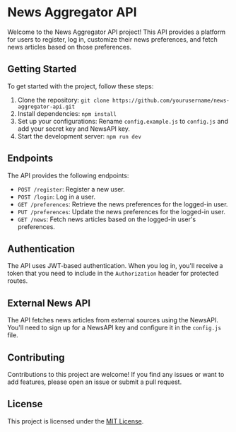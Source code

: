 # News Aggregator API

Welcome to the News Aggregator API project! This API provides a platform for users to register, log in, customize their news preferences, and fetch news articles based on those preferences.

## Getting Started

To get started with the project, follow these steps:

1. Clone the repository: `git clone https://github.com/yourusername/news-aggregator-api.git`
2. Install dependencies: `npm install`
3. Set up your configurations: Rename `config.example.js` to `config.js` and add your secret key and NewsAPI key.
4. Start the development server: `npm run dev`

## Endpoints

The API provides the following endpoints:

- `POST /register`: Register a new user.
- `POST /login`: Log in a user.
- `GET /preferences`: Retrieve the news preferences for the logged-in user.
- `PUT /preferences`: Update the news preferences for the logged-in user.
- `GET /news`: Fetch news articles based on the logged-in user's preferences.

## Authentication

The API uses JWT-based authentication. When you log in, you'll receive a token that you need to include in the `Authorization` header for protected routes.

## External News API

The API fetches news articles from external sources using the NewsAPI. You'll need to sign up for a NewsAPI key and configure it in the `config.js` file.

## Contributing

Contributions to this project are welcome! If you find any issues or want to add features, please open an issue or submit a pull request.

## License

This project is licensed under the [MIT License](LICENSE).

